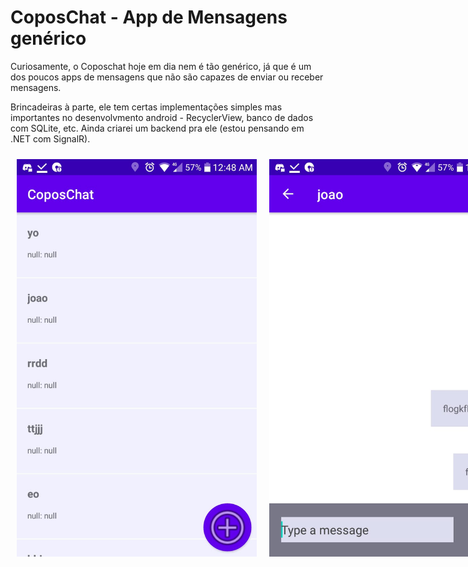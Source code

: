 # CoposChat - App de Mensagens genérico
Curiosamente, o Coposchat hoje em dia nem é tão genérico, já que é um dos poucos apps de mensagens que não são capazes de enviar ou receber mensagens.

Brincadeiras à parte, ele tem certas implementações simples mas importantes no desenvolvmento android - RecyclerView, banco de dados com SQLite, etc. Ainda criarei um backend pra ele (estou pensando em .NET com SignalR).

<style>
    .ibagens {
        display: flex;
        width: 40vw;
        align-content: center;
    }

    img {
        margin: 10px;
    }
</style>

<div class="ibagens">
    <img src="res_readme/tela_inicial.jpeg">
    <img src="res_readme/tela_mensagens.jpeg">
</div>
